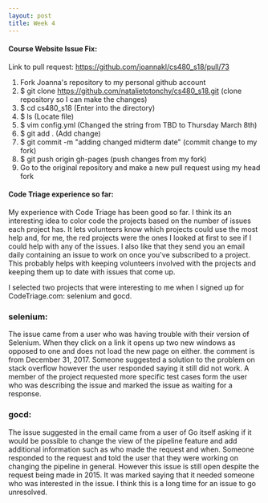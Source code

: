 ```yaml
---
layout: post
title: Week 4
---
```


#### Course Website Issue Fix:

Link to pull request: https://github.com/joannakl/cs480_s18/pull/73 

1) Fork Joanna's repository to my personal github account
2) $ git clone https://github.com/natalietotonchy/cs480_s18.git (clone repository so I can make the changes)
3) $ cd cs480_s18 (Enter into the directory)
4) $ ls (Locate file)
5) $ vim config.yml (Changed the string from TBD to Thursday March 8th)
6) $ git add . (Add change)
7) $ git commit -m "adding changed midterm date" (commit change to my fork)
8) $ git push origin gh-pages (push changes from my fork)
9) Go to the original repository and make a new pull request using my head fork

#### Code Triage experience so far:

My experience with Code Triage has been good so far. I think its an interesting idea to color code the projects based on the number of issues each project has. It lets volunteers know which projects could use the most help and, for me, the red projects were the ones I looked at first to see if I could help with any of the issues. I also like that they send you an email daily containing an issue to work on once you've subscribed to a project. This probably helps with keeping volunteers involved with the projects and keeping them up to date with issues that come up.

I selected two projects that were interesting to me when I signed up for CodeTriage.com: selenium and gocd. 

### selenium: 
The issue came from a user who was having trouble with their version of Selenium. When they click on a link it opens up two new windows as opposed to one and does not load the new page on either. the comment is from December 31, 2017. Someone suggested a solution to the problem on stack overflow however the user responded saying it still did not work. A member of the project requested more specific test cases form the user who was describing the issue and marked the issue as waiting for a response.

### gocd: 
The issue suggested in the email came from a user of Go itself asking if it would be possible to change the view of the pipeline feature and add additional information such as who made the request and when. Someone responded to the request and told the user that they were working on changing the pipeline in general. However this issue is still open despite the request being made in 2015. It was marked saying that it needed someone who was interested in the issue. I think this is a long time for an issue to go unresolved.
